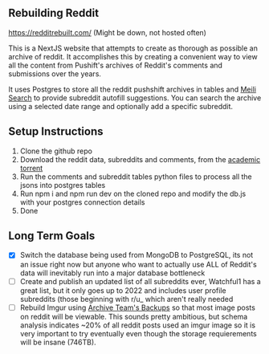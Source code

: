 ## Rebuilding Reddit
https://redditrebuilt.com/ (Might be down, not hosted often)  
  
This is a NextJS website that attempts to create as thorough as possible an archive of reddit. It accomplishes this by creating a convenient way to view all the content from Pushift's archives of Reddit's comments and submissions over the years.

It uses Postgres to store all the reddit pushshift archives in tables and [Meili Search](https://www.meilisearch.com/) to provide subreddit autofill suggestions. You can search the archive using a selected date range and optionally add a specific subreddit.

## Setup Instructions
1. Clone the github repo
2. Download the reddit data, subreddits and comments, from the [academic torrent](https://academictorrents.com/details/9c263fc85366c1ef8f5bb9da0203f4c8c8db75f4)
3. Run the comments and subreddit tables python files to process all the jsons into postgres tables
4. Run npm i and npm run dev on the cloned repo and modify the db.js with your postgres connection details
5. Done

## Long Term Goals
- [x] Switch the database being used from MongoDB to PostgreSQL, its not an issue right now but anyone who want to actually use ALL of Reddit's data will inevitably run into a major database bottleneck
- [ ] Create and publish an updated list of all subreddits ever, Watchful1 has a great list, but it only goes up to 2022 and includes user profile subreddits (those beginning with r/u_ which aren't really needed 
- [ ] Rebuild Imgur using [Archive Team's Backups](https://archive.org/details/archiveteam_imgur) so that most image posts on reddit will be viewable. This sounds pretty ambitious, but schema analysis indicates ~20% of all reddit posts used an imgur image so it is very important to try eventually even though the storage requierements will be insane (746TB).
